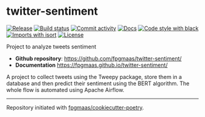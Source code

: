 # twitter-sentiment

[![Release](https://img.shields.io/github/v/release/fpgmaas/twitter-sentiment)](https://img.shields.io/github/v/release/fpgmaas/twitter-sentiment)
[![Build status](https://img.shields.io/github/workflow/status/fpgmaas/twitter-sentiment/merge-to-main)](https://img.shields.io/github/workflow/status/fpgmaas/twitter-sentiment/merge-to-main)
[![Commit activity](https://img.shields.io/github/commit-activity/m/fpgmaas/twitter-sentiment)](https://img.shields.io/github/commit-activity/m/fpgmaas/twitter-sentiment)
[![Docs](https://img.shields.io/badge/docs-gh--pages-blue)](https://fpgmaas.github.io/twitter-sentiment/)
[![Code style with black](https://img.shields.io/badge/code%20style-black-000000.svg)](https://github.com/psf/black)
[![Imports with isort](https://img.shields.io/badge/%20imports-isort-%231674b1)](https://pycqa.github.io/isort/)
[![License](https://img.shields.io/github/license/fpgmaas/twitter-sentiment)](https://img.shields.io/github/license/fpgmaas/twitter-sentiment)

Project to analyze tweets sentiment

- **Github repository**: <https://github.com/fpgmaas/twitter-sentiment/>
- **Documentation** <https://fpgmaas.github.io/twitter-sentiment/>

A project to collect tweets using the Tweepy package, store them in a database and then predict their sentiment using the BERT algorithm. The whole flow is automated using Apache Airflow.



---

Repository initiated with [fpgmaas/cookiecutter-poetry](https://github.com/fpgmaas/cookiecutter-poetry).
